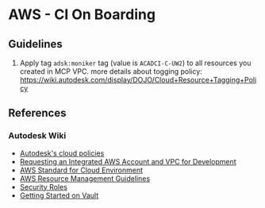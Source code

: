 # AWS - CI On Boarding

## Guidelines
1. Apply tag `adsk:moniker` tag (value is `ACADCI-C-UW2`) to all resources you created in MCP VPC.
more details about togging policy: https://wiki.autodesk.com/display/DOJO/Cloud+Resource+Tagging+Policy


## References
### Autodesk Wiki
- [Autodesk's cloud policies](https://wiki.autodesk.com/display/DOJO/Autodesk+Cloud+Policies)
- [Requesting an Integrated AWS Account and VPC for Development](https://wiki.autodesk.com/display/DOJO/Requesting+an+Integrated+AWS+Account+and+VPC+for+Development)
- [AWS Standard for Cloud Environment](https://wiki.autodesk.com/display/DOJO/AWS+Standards+for+Cloud+Environments)
- [AWS Resource Management Guidelines](https://wiki.autodesk.com/display/DOJO/AWS+Resource+Management+Guidelines)
- [Security Roles](https://wiki.autodesk.com/display/DOJO/Integrated+Account+Security+Roles)
- [Getting Started on Vault](https://wiki.autodesk.com/display/DOJO/Getting+Started+on+HCVault#tab-HC+Vault+CLI)
<!--stackedit_data:
eyJoaXN0b3J5IjpbNzQyNzI5ODYsODc5MjIwNjY2XX0=
-->